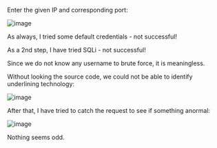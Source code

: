 Enter the given IP and corresponding port:

![image](https://github.com/user-attachments/assets/abcffc6f-e68d-4e8c-b8c1-1dca9a0614a9)

As always, I tried some default credentials - not successful!

As a 2nd step, I have tried SQLi - not successful!

Since we do not know any username to brute force, it is meaningless.

Without looking the source code, we could not be able to identify underlining technology:

![image](https://github.com/user-attachments/assets/5a1cca32-4906-424b-9717-9dd39ba98520)

After that, I have tried to catch the request to see if something anormal:

![image](https://github.com/user-attachments/assets/fea1a079-5ad2-4e53-a03c-384c5759b1a0)

Nothing seems odd.



